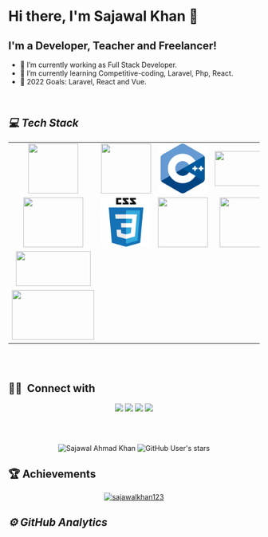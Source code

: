 # Hi there, I'm Sajawal Khan 👋
       
## I'm a Developer, Teacher and Freelancer!  
- 🔭 I’m currently working as Full Stack Developer.
- 🌱 I’m currently learning Competitive-coding, Laravel, Php, React.
- 🥅 2022 Goals: Laravel, React and Vue.
   
<br/>

<h2><i>💻 Tech Stack</i></h2>

<table width="100">
<tr>
    <td align='center' width="190">
        <img src="https://github.com/abranhe/programming-languages-logos/blob/master/src/javascript/javascript.svg" height="100" width="100">
    </td>
    <td align='center' width="190">
        <img src="https://user-images.githubusercontent.com/61928905/124451275-12e87d00-dd3a-11eb-898a-7726dcc09197.png" height="100" width="100">
    </td>
    <td align='center' width="190">
        <img src="https://github.com/devicons/devicon/blob/master/icons/cplusplus/cplusplus-original.svg" height="100" width="100">
    </td>
     <td align='center' width="190">
        <img src="https://git-scm.com/images/logos/1color-darkbg@2x.png" height="70" width="120">
    </td>
    <td align='center' width="190">
        <img src="https://user-images.githubusercontent.com/61928905/124452556-57284d00-dd3b-11eb-910c-1f0dde7f5cdc.png" height="100" width="120">
    </td>
</tr>
<tr> 
    <td align='center'>
        <img src="https://www.vectorlogo.zone/logos/nodejs/nodejs-ar21.svg" width="120" height="100">
    </td>
    <td align='center'>
        <img src="https://raw.githubusercontent.com/devicons/devicon/0d6c64dbbf311879f7d563bfc3ccf559f9ed111c/icons/css3/css3-original-wordmark.svg" height="100" width="100">
    </td>
    <td align='center'>
        <img src="https://user-images.githubusercontent.com/61928905/124452385-3102ad00-dd3b-11eb-9bc1-6de14830d0b2.png" width="100" height="100">
    </td>
    <td align='center'>
        <img src="https://user-images.githubusercontent.com/61928905/124466483-8e065f00-dd4b-11eb-98bb-40155450d148.png" width="100" height="100">
    </td>
    <td align='center'>
        <img src="https://user-images.githubusercontent.com/61928905/124453353-2399f280-dd3c-11eb-929e-feeaac4506a4.png" width="100" height="100">
    </td>
</tr>
   <tr>
       <td align='center'>
        <img src="https://github.com/bestofjs/bestofjs-webui/blob/master/public/logos/vscode.svg" width="150" height="70">
    </td>
</tr>
       <tr>
       <td align='center'>
        <img src="https://www.vectorlogo.zone/logos/reactjs/reactjs-ar21.svg" width="165" height="100">
    </td>
</tr>
</table>
<br/>
<br/>

## 🤝🏻 &nbsp;Connect with 
<p align="center">
<a href="https://www.linkedin.com/in/sunny-boy/"><img src="https://img.shields.io/badge/-SajawalKhan-0077B5?style=flat&logo=Linkedin&logoColor=white"/></a>
<a href="mailto:sajawal1029@gmail.com"><img src="https://img.shields.io/badge/-sajawal1029@gmail.com-D14836?style=flat&logo=Gmail&logoColor=white"/></a>
<a href="https://www.instagram.com/sajawal7913/"><img src="https://img.shields.io/badge/-@sajawal7913-E4405F?style=flat&logo=Instagram&logoColor=white"/></a>
<a href="https://www.facebook.com/profile.php?id=100028735404150" target="_blank"><img src="https://img.shields.io/badge/-@sajawalkhan-1877F2?style=flat&logo=Facebook&logoColor=white"/></a></a>
</p>

<br/>
<br/>
<p align="center">
    <img src="https://komarev.com/ghpvc/?username=sajawalkhan123" alt="Sajawal Ahmad Khan" />
    <img alt="GitHub User's stars" src="https://img.shields.io/github/stars/sajawalkhan123">
</p>

## 🏆 Achievements
<p align="center"> <a href=""><img src="https://github-profile-trophy.vercel.app/?username=sajawalkhan123" target="_blank" alt="sajawalkhan123" /></a> </p>
<h2><i>⚙️ GitHub Analytics</i></h2>

<p align="center">
<a href="https://github.com/sajawalkhan123">
</a>
</p>

